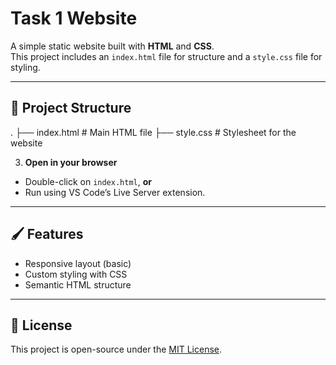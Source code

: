 # Task 1 Website

A simple static website built with **HTML** and **CSS**.  
This project includes an `index.html` file for structure and a `style.css` file for styling.

---

## 📂 Project Structure

.
├── index.html # Main HTML file
├── style.css # Stylesheet for the website


3. **Open in your browser**
- Double-click on `index.html`, **or**
- Run using VS Code’s Live Server extension.

---

## 🖌️ Features
- Responsive layout (basic)
- Custom styling with CSS
- Semantic HTML structure

---


## 📜 License
This project is open-source under the [MIT License](LICENSE).
